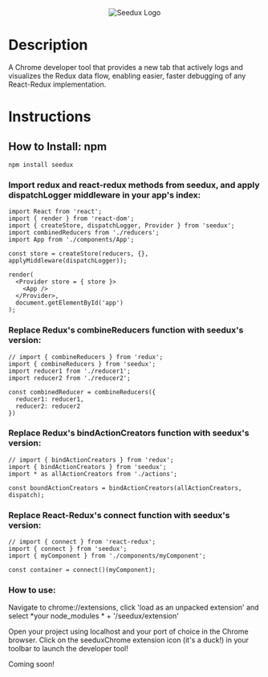 <div align='center'>
  <img src='http://i63.tinypic.com/11j9e83.png' alt='Seedux Logo'>
</div>

# Description
A Chrome developer tool that provides a new tab that actively logs and visualizes the Redux data flow, enabling easier, faster debugging of any React-Redux implementation. 

# Instructions

## How to Install: npm

    npm install seedux

### Import redux and react-redux methods from seedux, and apply dispatchLogger middleware in your app's index:

    import React from 'react';
    import { render } from 'react-dom';
    import { createStore, dispatchLogger, Provider } from 'seedux';
    import combinedReducers from './reducers';
    import App from './components/App';
    
    const store = createStore(reducers, {}, applyMiddleware(dispatchLogger));
    
    render(
      <Provider store = { store }>
        <App />
      </Provider>,
      document.getElementById('app')
    );

### Replace Redux's combineReducers function with seedux's version:

    // import { combineReducers } from 'redux';
    import { combineReducers } from 'seedux';
    import reducer1 from './reducer1';
    import reducer2 from './reducer2';

    const combinedReducer = combineReducers({
      reducer1: reducer1,
      reducer2: reducer2
    })

### Replace Redux's bindActionCreators function with seedux's version:

    // import { bindActionCreators } from 'redux';
    import { bindActionCreators } from 'seedux';
    import * as allActionCreators from './actions';
    
    const boundActionCreators = bindActionCreators(allActionCreators, dispatch);

### Replace React-Redux's connect function with seedux's version:

    // import { connect } from 'react-redux';
    import { connect } from 'seedux';
    import { myComponent } from './components/myComponent';
    
    const container = connect()(myComponent);
    
### How to use:

Navigate to chrome://extensions, click 'load as an unpacked extension' and select *your node_modules * + '/seedux/extension'

Open your project using localhost and your port of choice in the Chrome browser. Click on the seeduxChrome extension icon (it's a duck!) in your toolbar to launch the developer tool!

Coming soon!
